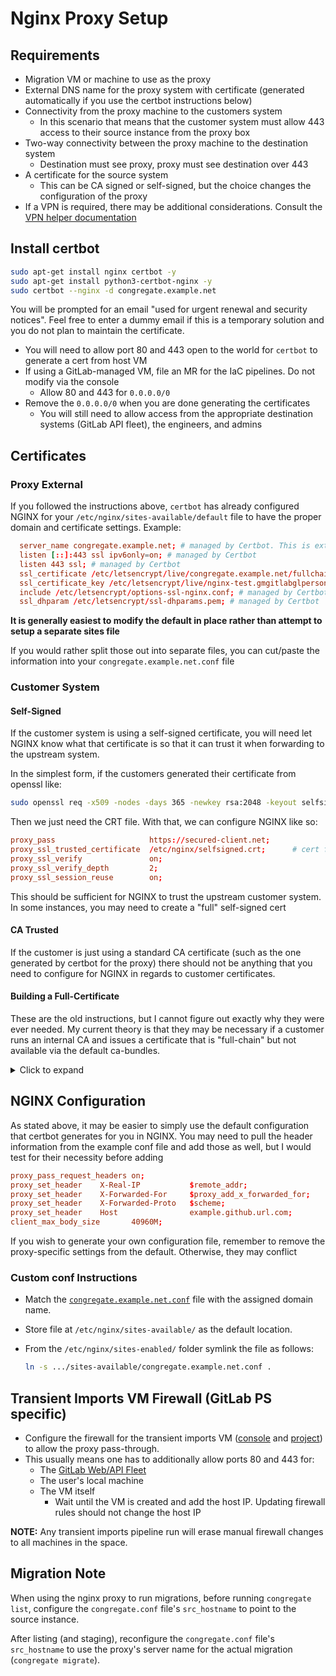 # Nginx Proxy Setup

## Requirements

- Migration VM or machine to use as the proxy
- External DNS name for the proxy system with certificate (generated automatically if you use the certbot instructions below)
- Connectivity from the proxy machine to the customers system
  - In this scenario that means that the customer system must allow 443 access to their source instance from the proxy box
- Two-way connectivity between the proxy machine to the destination system
  - Destination must see proxy, proxy must see destination over 443
- A certificate for the source system
  - This can be CA signed or self-signed, but the choice changes the configuration of the proxy
- If a VPN is required, there may be additional considerations. Consult the [VPN helper documentation](https://gitlab.com/gitlab-org/professional-services-automation/tools/vpn_settings)

## Install certbot

 ```bash
 sudo apt-get install nginx certbot -y
 sudo apt-get install python3-certbot-nginx -y
 sudo certbot --nginx -d congregate.example.net
 ```

You will be prompted for an email "used for urgent renewal and security notices". Feel free to enter a dummy email if this is a temporary solution and you do not plan to maintain the certificate.

- You will need to allow port 80 and 443 open to the world for `certbot` to generate a cert from host VM
- If using a GitLab-managed VM, file an MR for the IaC pipelines. Do not modify via the console
  - Allow 80 and 443 for `0.0.0.0/0`
- Remove the `0.0.0.0/0` when you are done generating the certificates
  - You will still need to allow access from the appropriate destination systems (GitLab API fleet), the engineers, and admins

## Certificates

### Proxy External

If you followed the instructions above, `certbot` has already configured NGINX for your `/etc/nginx/sites-available/default` file to have the proper domain and certificate settings. Example:

```conf
  server_name congregate.example.net; # managed by Certbot. This is external DNS for the proxy system
  listen [::]:443 ssl ipv6only=on; # managed by Certbot
  listen 443 ssl; # managed by Certbot
  ssl_certificate /etc/letsencrypt/live/congregate.example.net/fullchain.pem; # managed by Certbot
  ssl_certificate_key /etc/letsencrypt/live/nginx-test.gmgitlabglpersonal.net/privkey.pem; # managed by Certbot
  include /etc/letsencrypt/options-ssl-nginx.conf; # managed by Certbot
  ssl_dhparam /etc/letsencrypt/ssl-dhparams.pem; # managed by Certbot
```

**It is generally easiest to modify the default in place rather than attempt to setup a separate sites file**

If you would rather split those out into separate files, you can cut/paste the information into your `congregate.example.net.conf` file

### Customer System

#### Self-Signed

If the customer system is using a self-signed certificate, you will need let NGINX know what that certificate is so that it can trust it when forwarding to the upstream system.

In the simplest form, if the customers generated their certificate from openssl like:

```bash
sudo openssl req -x509 -nodes -days 365 -newkey rsa:2048 -keyout selfsigned.key -out selfsigned.crt
```

Then we just need the CRT file. With that, we can configure NGINX like so:

```conf
proxy_pass                     https://secured-client.net;
proxy_ssl_trusted_certificate  /etc/nginx/selfsigned.crt;      # cert for the client (customer) self-signed
proxy_ssl_verify               on;
proxy_ssl_verify_depth         2;
proxy_ssl_session_reuse        on;
```

This should be sufficient for NGINX to trust the upstream customer system. In some instances, you may need to create a "full" self-signed cert

#### CA Trusted

If the customer is just using a standard CA certificate (such as the one generated by certbot for the proxy) there should not be anything that you need to configure for NGINX in regards to customer certificates.

#### Building a Full-Certificate

These are the old instructions, but I cannot figure out exactly why they were ever needed. My current theory is that they may be necessary if a customer runs an internal CA and issues a certificate that is "full-chain" but not available via the default ca-bundles.

<details><summary>Click to expand</summary>

- Retrieve self-signed certificate.
  - One may need to manually download the certificate from the SCM (BitBucket Server, GitHub) server.
  - If available to select download format, choose `Base-64 encoded X.509 (.CER)`.
- Manually create a `cert.pem` file in `/etc/nginx/` and append the **root**, **intermediate**, and **leaf** certificates.
- Compile `cert.pem` file as follows:

  ```text
  -----BEGIN CERTIFICATE-----
  root key
  -----END CERTIFICATE-----
  -----BEGIN CERTIFICATE-----
  intermediate key
  -----END CERTIFICATE-----
  -----BEGIN CERTIFICATE-----
  leaf key
  -----END CERTIFICATE-----
  ```

</details>

## NGINX Configuration

As stated above, it may be easier to simply use the default configuration that certbot generates for you in NGINX. You may need to pull the header information from the example conf file and add those as well, but I would test for their necessity before adding

```conf
proxy_pass_request_headers on;
proxy_set_header    X-Real-IP           $remote_addr;
proxy_set_header    X-Forwarded-For     $proxy_add_x_forwarded_for;
proxy_set_header    X-Forwarded-Proto   $scheme;
proxy_set_header    Host                example.github.url.com;
client_max_body_size       40960M;
```

If you wish to generate your own configuration file, remember to remove the proxy-specific settings from the default. Otherwise, they may conflict

### Custom conf Instructions

- Match the [`congregate.example.net.conf`](./congregate.example.net.conf) file with the assigned domain name.
- Store file at `/etc/nginx/sites-available/` as the default location.
- From the `/etc/nginx/sites-enabled/` folder symlink the file as follows:

  ```bash
  ln -s .../sites-available/congregate.example.net.conf .
  ```

## Transient Imports VM Firewall (GitLab PS specific)

- Configure the firewall for the transient imports VM ([console](https://console.cloud.google.com/compute/instances?project=transient-imports) and [project](https://gitlab.com/gitlab-com/gl-infra/transient-imports)) to allow the proxy pass-through.
- This usually means one has to additionally allow ports 80 and 443 for:
  - The [GitLab Web/API Fleet](https://docs.gitlab.com/ee/user/gitlab_com/#ip-range)
  - The user's local machine
  - The VM itself
    - Wait until the VM is created and add the host IP. Updating firewall rules should not change the host IP

**NOTE:** Any transient imports pipeline run will erase manual firewall changes to all machines in the space.

## Migration Note

When using the nginx proxy to run migrations, before running `congregate list`, configure the `congregate.conf` file's `src_hostname` to point to the source instance.

After listing (and staging), reconfigure the `congregate.conf` file's `src_hostname` to use the proxy's server name for the actual migration (`congregate migrate`).
